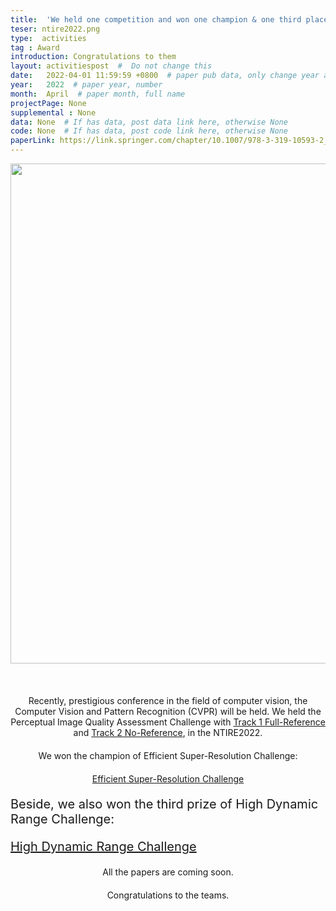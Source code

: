 ```yaml
---
title:  'We held one competition and won one champion & one third place in the NTIRE2022'  #  Paper title, covered by ''
teser: ntire2022.png
type:  activities
tag : Award
introduction: Congratulations to them
layout: activitiespost  #  Do not change this
date:   2022-04-01 11:59:59 +0800  # paper pub data, only change year and month according to this format
year:   2022  # paper year, number
month:  April  # paper month, full name
projectPage: None
supplemental : None
data: None  # If has data, post data link here, otherwise None
code: None  # If has data, post code link here, otherwise None
paperLink: https://link.springer.com/chapter/10.1007/978-3-319-10593-2_13  # post paper pdf link here
---
```


<center><img src="http://xpixel.group/images/activities/ntire2022.png" width = "800" height = "auto"  /></center>

&nbsp;
&nbsp;
<center>
<p style="font-size:20px;width:100%;text-align:left" >

Recently, prestigious conference in the field of computer vision, the Computer Vision and Pattern Recognition (CVPR) will be held.
We held the Perceptual Image Quality Assessment Challenge with  <a href="https://codalab.lisn.upsaclay.fr/competitions/1567"><font class="text-primary"> Track 1 Full-Reference</font></a> and <a href="https://codalab.lisn.upsaclay.fr/competitions/1568"><font class="text-primary"> Track 2 No-Reference</font></a>, in the NTIRE2022.

<center>
<p style="font-size:20px;width:100%;text-align:left" >

We won the champion of Efficient Super-Resolution Challenge:
</p>

<center>
<p style="font-size:20px;width:100%;text-align:left" >

<a href="https://codalab.lisn.upsaclay.fr/competitions/1865"><font class="text-primary">Efficient Super-Resolution Challenge</font></a>
</p>


<center>
<p style="font-size:20px;width:100%;text-align:left" >
Beside, we also won the third prize of High Dynamic Range Challenge:
</p>

</center>
<p style="font-size:20px;width:100%;text-align:left" >
<a href="https://codalab.lisn.upsaclay.fr/competitions/1515"><font class="text-primary">High Dynamic Range Challenge</font></a>
</p>

<center>
<p style="font-size:20px;width:100%;text-align:left" >

All the papers are coming soon.

</p>

<center>
<p style="font-size:20px;width:100%;text-align:left" >

Congratulations to the teams.

</p>










